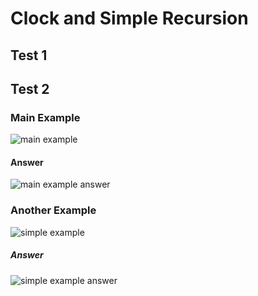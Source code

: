 # Clock and Simple Recursion

## Test 1

## Test 2
### Main Example
![main example](https://github.com/nashie1004/ClockAndSimpleRecursion/assets/112688217/ad1637e9-2104-4126-a5c9-ce0ae6efb07e)
#### Answer
![main example answer](https://github.com/nashie1004/ClockAndSimpleRecursion/assets/112688217/7b03dc0b-ba9c-4cc0-9d1c-c46709b1e578)
### Another Example
![simple example](https://github.com/nashie1004/ClockAndSimpleRecursion/assets/112688217/22b7ea0b-9906-4e9f-9f9c-be6ed703826b)
##### Answer
![simple example answer](https://github.com/nashie1004/ClockAndSimpleRecursion/assets/112688217/f3bfcf0f-8595-485b-919e-0feb53b1667c)
